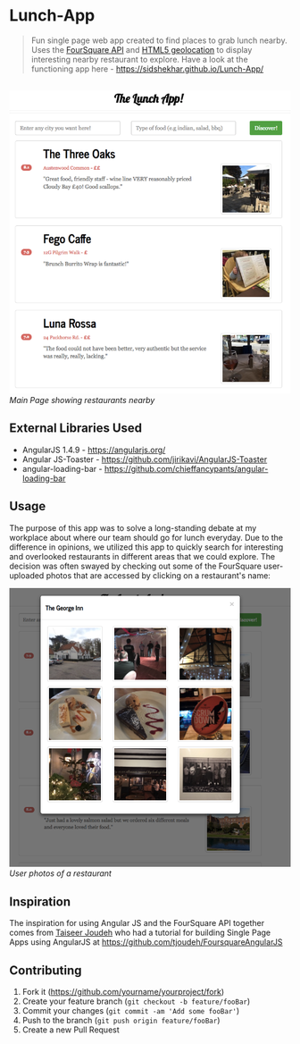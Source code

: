 # Lunch-App
> Fun single page web app created to find places to grab lunch nearby. Uses the <a href="https://developer.foursquare.com/docs/">FourSquare API</a> and <a href="https://www.w3schools.com/html/html5_geolocation.asp">HTML5 geolocation</a> to display interesting nearby restaurant to explore. Have a look at the functioning app here - https://sidshekhar.github.io/Lunch-App/
<br>

<img src="Images/main-page.png" alt="site screenshot">
<em>Main Page showing restaurants nearby</em>
<br>

## External Libraries Used
* AngularJS 1.4.9 - https://angularjs.org/ 
* Angular JS-Toaster - https://github.com/jirikavi/AngularJS-Toaster
* angular-loading-bar - https://github.com/chieffancypants/angular-loading-bar


## Usage
The purpose of this app was to solve a long-standing debate at my workplace about where our team should go for lunch everyday. Due to the difference in opinions, we utilized this app to quickly search for interesting and overlooked restaurants in different areas that we could explore. The decision was often swayed by checking out some of the FourSquare user-uploaded photos that are accessed by clicking on a restaurant's name:

<img src="Images/photos.png" alt="photos screenshot">
<em>User photos of a restaurant</em>
<br>


## Inspiration
The inspiration for using Angular JS and the FourSquare API together comes from <a href="https://github.com/tjoudeh">Taiseer Joudeh</a> who had a tutorial for building Single Page Apps using AngularJS at https://github.com/tjoudeh/FoursquareAngularJS

## Contributing

1. Fork it (<https://github.com/yourname/yourproject/fork>)
2. Create your feature branch (`git checkout -b feature/fooBar`)
3. Commit your changes (`git commit -am 'Add some fooBar'`)
4. Push to the branch (`git push origin feature/fooBar`)
5. Create a new Pull Request
